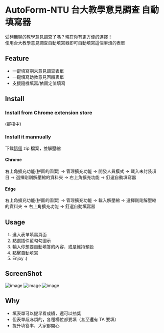 # AutoForm-NTU 台大教學意見調查 自動填寫器

受夠無聊的教學意見調查了嗎？現在你有更方便的選擇！  
使用台大教學意見調查自動填寫器即可自動填寫這個麻煩的表單

## Feature
- 一鍵填寫期末意見調查表單
- 一鍵填寫助教意見回饋表單
- 支援隨機填寫/依固定值填寫

## Install
### Install from Chrome extension store
(審核中)

### Install it mannually
下載[這個](https://github.com/FlyDragonW/AutoForm-NTU/releases/download/Release/AutoForm-NTU.zip) zip 檔案，並解壓縮

#### Chrome
右上角擴充功能(拼圖的圖案) -> 管理擴充功能 -> 開發人員模式 -> 載入未封裝項目 -> 選擇剛剛解壓縮的資料夾 -> 右上角擴充功能 -> 釘選自動填寫器
#### Edge
右上角擴充功能(拼圖的圖案) -> 管理擴充功能 -> 載入解壓縮 -> 選擇剛剛解壓縮的資料夾 -> 右上角擴充功能 -> 釘選自動填寫器

## Usage
1. 進入表單填寫頁面
2. 點選插件藍勾勾圖示
3. 輸入你想要自動填答的內容，或是維持預設
4. 點擊自動填寫
5. Enjoy :)

## ScreenShot
![image](https://github.com/user-attachments/assets/a1ce9f2b-8713-43c6-bb23-10695b4c8236)
![image](https://github.com/user-attachments/assets/6354b928-ac7b-4eae-bf5c-de4e7cca1a65)
![image](https://github.com/user-attachments/assets/567713d1-1167-4cda-b7aa-90b852fd2ee1)

## Why
- 填表單可以提早看成績，還可以抽獎
- 但表單超麻煩的，各種欄位都要填（甚至還有 TA 要填）
- 提升填答率，大家都開心
